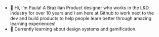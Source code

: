 - 👋 Hi, I’m Paula! A Brazilian Product designer who works in the L&D industry for over 10 years and I am here at Github to work next to the dev and build products to help people learn better through amazing learning experiences!
- 🌱 Currently learning about design systems and gamification. 


<!---
PaulaViannaAst/PaulaViannaAst is a ✨ special ✨ repository because its `README.md` (this file) appears on your GitHub profile.
You can click the Preview link to take a look at your changes.
--->
